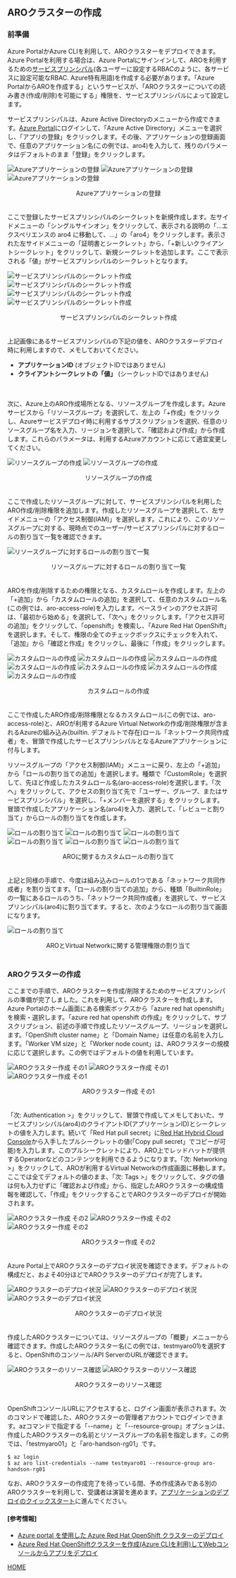 ## AROクラスターの作成

### 前準備

Azure PortalかAzure CLIを利用して、AROクラスターをデプロイできます。Azure Portalを利用する場合は、Azure Portalにサインインして、AROを利用するための[サービスプリンシパル](https://docs.microsoft.com/ja-jp/azure/active-directory/develop/howto-create-service-principal-portal)(各ユーザーに設定するRBACのように、各サービスに設定可能なRBAC. Azure特有用語)を作成する必要があります。「Azure PortalからAROを作成する」というサービスが、「AROクラスターについての読み書き(作成/削除)を可能にする」権限を、サービスプリンシパルによって設定します。

サービスプリンシパルは、Azure Active Directoryのメニューから作成できます。[Azure Portal](https://portal.azure.com)にログインして、「Azure Active Directory」メニューを選択し、「アプリの登録」をクリックします。その後、アプリケーションの登録画面で、任意のアプリケーション名(この例では、aro4)を入力して、残りのパラメータはデフォルトのまま「登録」をクリックします。


![Azureアプリケーションの登録](./images/azure-service-menu.png)
![Azureアプリケーションの登録](./images/app-create1.png)
![Azureアプリケーションの登録](./images/app-create2.png)
<div style="text-align: center;">Azureアプリケーションの登録</div>　　


ここで登録したサービスプリンシパルのシークレットを新規作成します。左サイドメニューの「シングルサインオン」をクリックして、表示される説明の「...エクスペリエンスの aro4 に移動して、...」の「aro4」をクリックします。表示された左サイドメニューの「証明書とシークレット」から、「+新しいクライアントシークレット」をクリックして、新規シークレットを追加します。ここで表示される「値」がサービスプリンシパルのシークレットとなります。


![サービスプリンシパルのシークレット作成](./images/az-sp-secret1.png)
![サービスプリンシパルのシークレット作成](./images/az-sp-secret2.png)
![サービスプリンシパルのシークレット作成](./images/az-sp-secret3.png)
![サービスプリンシパルのシークレット作成](./images/az-sp-secret4.png)
<div style="text-align: center;">サービスプリンシパルのシークレット作成</div>　　


上記画像にあるサービスプリンシパルの下記の値を、AROクラスターデプロイ時に利用しますので、メモしておいてください。

- <b>アプリケーションID</b> (オブジェクトIDではありません)
- <b>クライアントシークレットの「値」</b> (シークレットIDではありません)
<div style="text-align: center;"></div>　　


次に、Azure上のARO作成場所となる、リソースグループを作成します。Azureサービスから「リソースグループ」を選択して、左上の「+作成」をクリックし、Azureサービスデプロイ時に利用するサブスクリプションを選択、任意のリソースグループ名を入力、リージョンを選択して、「確認および作成」から作成します。これらのパラメータは、利用するAzureアカウントに応じて適宜変更してください。


![リソースグループの作成](./images/rg-create1.png)
![リソースグループの作成](./images/rg-create2.png)
<div style="text-align: center;">リソースグループの作成</div>　　  


ここで作成したリソースグループに対して、サービスプリンシパルを利用したARO作成/削除権限を追加します。作成したリソースグループを選択して、左サイドメニューの「アクセス制御(IAM)」を選択します。これにより、このリソースグループに対する、現時点でのユーザー/サービスプリンシパルに対するロールの割り当て一覧を確認できます。


![リソースグループに対するロールの割り当て一覧](./images/role-assignment.png)
<div style="text-align: center;">リソースグループに対するロールの割り当て一覧</div>　　


AROを作成/削除するための権限となる、カスタムロールを作成します。左上の「+追加」から「カスタムロールの追加」を選択して、任意のカスタムロール名(この例では、aro-access-role)を入力します。ベースラインのアクセス許可は、「最初から始める」を選択して、「次へ」をクリックします。「アクセス許可の追加」をクリックして、「openshift」を検索し、「Azure Red Hat OpenShift」を選択します。そして、権限の全てのチェックボックスにチェックを入れて、「追加」から「確認と作成」をクリックし、最後に「作成」をクリックします。


![カスタムロールの作成](./images/custom-role-create1.png)
![カスタムロールの作成](./images/custom-role-create2.png)
![カスタムロールの作成](./images/custom-role-create3.png)
![カスタムロールの作成](./images/custom-role-create4.png)
![カスタムロールの作成](./images/custom-role-create5.png)
![カスタムロールの作成](./images/custom-role-create6.png)
![カスタムロールの作成](./images/custom-role-create7.png)
<div style="text-align: center;">カスタムロールの作成</div>　　  


ここで作成したARO作成/削除権限となるカスタムロール(この例では、aro-access-role)と、AROが利用するAzure Virtual Networkの作成/削除権限が含まれるAzureの組み込み(builtin. デフォルトで存在)ロール「ネットワーク共同作成者」を、冒頭で作成したサービスプリンシパルとなるAzureアプリケーションに付与します。


リソースグループの「アクセス制御(IAM)」メニューに戻り、左上の「+追加」から「ロールの割り当ての追加」を選択します。種類で「CustomRole」を選択して、先ほど作成したカスタムロール名(aro-access-role)を選択します。「次へ」をクリックして、アクセスの割り当て先で「ユーザー、グループ、またはサービスプリンシパル」を選択し、「+メンバーを選択する」をクリックします。冒頭で作成したアプリケーション名(aro4)を入力、選択して、「レビューと割り当て」からロールの割り当てを作成します。


![ロールの割り当て](./images/aro-role-assignment1.png)
![ロールの割り当て](./images/aro-role-assignment2.png)
![ロールの割り当て](./images/aro-role-assignment3.png)
![ロールの割り当て](./images/aro-role-assignment4.png)
![ロールの割り当て](./images/aro-role-assignment5.png)
![ロールの割り当て](./images/aro-role-assignment6.png)
<div style="text-align: center;">AROに関するカスタムロールの割り当て</div>　　  


上記と同様の手順で、今度は組み込みロールの1つである「ネットワーク共同作成者」を割り当てます。「ロールの割り当ての追加」から、種類「BuiltinRole」の一覧にあるロールのうち、「ネットワーク共同作成者」を選択して、サービスプリンシパル(aro4)に割り当てます。すると、次のようなロールの割り当て画面になります。

![ロールの割り当て](./images/aro-role-assignment7.png)
<div style="text-align: center;">AROとVirtual Networkに関する管理権限の割り当て</div>　　  


### AROクラスターの作成

ここまでの手順で、AROクラスターを作成/削除するためのサービスプリンシパルの準備が完了しました。これを利用して、AROクラスターを作成します。Azure Portalのホーム画面にある検索ボックスから「azure red hat openshift」を検索・選択します。「azure red hat openshift の作成」をクリックして、サブスクリプション、前述の手順で作成したリソースグループ、リージョンを選択します。「OpenShift cluster name」と「Domain Name」は任意の名前を入力します。「Worker VM size」と「Worker node count」は、AROクラスターの規模に応じて選択します。この例ではデフォルトの値を利用しています。


![AROクラスター作成 その1](./images/aro-create1.png)
![AROクラスター作成 その1](./images/aro-create2.png)
![AROクラスター作成 その1](./images/aro-create3.png)
<div style="text-align: center;">AROクラスター作成 その1</div>　　  


「次: Authentication >」をクリックして、冒頭で作成してメモしておいた、サービスプリンシパル(aro4)のクライアントID(アプリケーションID)とシークレットの値を入力します。続いて「Red Hat pull secret」に[Red Hat Hybrid Cloud Console](https://console.redhat.com/openshift/install/azure/aro-provisioned)から入手したプルシークレットの値(「Copy pull secret」でコピーが可能)を入力します。このプルシークレットにより、ARO上でレッドハットが提供するOperatorなどのコンテンツを利用できるようになります。「次: Networking >」をクリックして、AROが利用するVirtual Networkの作成画面に移動します。ここでは全てデフォルトの値のまま、「次: Tags >」をクリックして、タグの値は何も入力せずに「確認および作成」から、指定したAROクラスターの構成情報を確認して、「作成」をクリックすることでAROクラスターのデプロイが開始されます。


![AROクラスター作成 その2](./images/aro-create4.png)
![AROクラスター作成 その2](./images/aro-create5.png)
![AROクラスター作成 その2](./images/aro-create6.png)
<div style="text-align: center;">AROクラスター作成 その2</div>　　


Azure Portal上でAROクラスターのデプロイ状況を確認できます。デフォルトの構成だと、およそ40分ほどでAROクラスターのデプロイが完了します。

![AROクラスターのデプロイ状況](./images/aro-deploy1.png)
![AROクラスターのデプロイ状況](./images/aro-deploy2.png)
![AROクラスターのデプロイ状況](./images/aro-deploy3.png)
<div style="text-align: center;">AROクラスターのデプロイ状況</div>　　

作成したAROクラスターについては、リソースグループの「概要」メニューから確認できます。作成したAROクラスター名(この例では、testmyaro01)を選択すると、OpenShiftのコンソール/API ServerのURLが確認できます。

![AROクラスターのリソース確認](./images/aro-resource1.png)
![AROクラスターのリソース確認](./images/aro-resource2.png)
<div style="text-align: center;">AROクラスターのリソース確認</div>　　


OpenShiftコンソールURLにアクセスすると、ログイン画面が表示されます。次のコマンドで確認した、AROクラスターの管理者アカウントでログインできます。azコマンドで指定する「--name」と「--resource-group」オプションは、作成したAROクラスターの名前とリソースグループの名前を指定します。この例では、「testmyaro01」と「aro-handson-rg01」です。

```
$ az login
$ az aro list-credentials --name testmyaro01 --resource-group aro-handson-rg01
```

なお、AROクラスターの作成完了を待っている間、予め作成済みである別のAROクラスターを利用して、受講者は演習を進めます。[アプリケーションのデプロイのクイックスタート](../aro-app-deploy-quickstart)に進んでください。


#### \[参考情報\]

- [Azure portal を使用した Azure Red Hat OpenShift クラスターのデプロイ](https://docs.microsoft.com/ja-jp/azure/openshift/quickstart-portal)
- [Azure Red Hat OpenShiftクラスターを作成(Azure CLIを利用)してWebコンソールからアプリをデプロイ](https://qiita.com/hatasaki/items/8a8526a3dd753e22b503)


[HOME](../../README.md)
